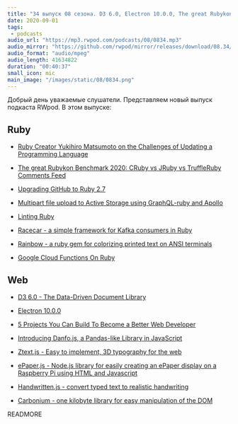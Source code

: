 ```yaml
---
title: "34 выпуск 08 сезона. D3 6.0, Electron 10.0.0, The great Rubykon Benchmark 2020, Racecar, Danfo.js, Ztext.js, ePaper.js и прочее"
date: 2020-09-01
tags:
 - podcasts
audio_url: "https://mp3.rwpod.com/podcasts/08/0834.mp3"
audio_mirror: "https://github.com/rwpod/mirror/releases/download/08.34/0834.mp3"
audio_format: "audio/mpeg"
audio_length: 41634822
duration: "00:40:37"
small_icon: mic
main_image: "/images/static/08/0834.png"
---
```


Добрый день уважаемые слушатели. Представляем новый выпуск подкаста RWpod. В этом выпуске:

## Ruby

 - [Ruby Creator Yukihiro Matsumoto on the Challenges of Updating a Programming Language](https://thenewstack.io/ruby-creator-yukihiro-matsumoto-on-the-challenges-of-updating-a-programming-language/)
 - [The great Rubykon Benchmark 2020: CRuby vs JRuby vs TruffleRuby Comments Feed](https://pragtob.wordpress.com/2020/08/24/the-great-rubykon-benchmark-2020-cruby-vs-jruby-vs-truffleruby/)
 - [Upgrading GitHub to Ruby 2.7](https://github.blog/2020-08-25-upgrading-github-to-ruby-2-7/)


 - [Multipart file upload to Active Storage using GraphQL-ruby and Apollo](https://www.abhaynikam.me/posts/active-storage-multipart-file-upload-graphql-ruby/)
 - [Linting Ruby](https://kevindeisz.com/2020/08/28/linting-ruby.html)
 - [Racecar - a simple framework for Kafka consumers in Ruby](https://github.com/zendesk/racecar)
 - [Rainbow - a ruby gem for colorizing printed text on ANSI terminals](https://github.com/sickill/rainbow)
 - [Google Cloud Functions On Ruby](https://docs.google.com/forms/d/e/1FAIpQLSfEgsbch9pCO52W1fLFdmIibCLhB_eU7MTzZWX4E2PfOvwa2w/viewform)

## Web

 - [D3 6.0 - The Data-Driven Document Library](https://github.com/d3/d3/releases/tag/v6.0.0)
 - [Electron 10.0.0](https://www.electronjs.org/blog/electron-10-0)
 - [5 Projects You Can Build To Become a Better Web Developer](https://dev.to/liviufromendtest/5-projects-you-can-build-to-become-a-better-web-developer-221i)


 - [Introducing Danfo.js, a Pandas-like Library in JavaScript](https://blog.tensorflow.org/2020/08/introducing-danfo-js-pandas-like-library-in-javascript.html?linkId=98080391)
 - [Ztext.js - Easy to implement, 3D typography for the web](https://bennettfeely.com/ztext/)
 - [ePaper.js - Node.js library for easily creating an ePaper display on a Raspberry Pi using HTML and Javascript](https://github.com/samsonmking/epaper.js)
 - [Handwritten.js - convert typed text to realistic handwriting](https://github.com/alias-rahil/handwritten.js)
 - [Carbonium - one kilobyte library for easy manipulation of the DOM](https://github.com/edwinm/carbonium)

READMORE
